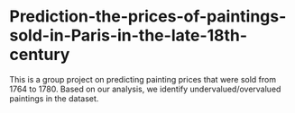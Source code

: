 # Prediction-the-prices-of-paintings-sold-in-Paris-in-the-late-18th-century
This is a group project on predicting painting prices that were sold from 1764 to 1780. Based on our analysis, we identify undervalued/overvalued paintings in the dataset. 
